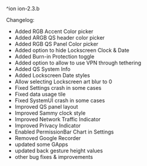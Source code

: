 ^ion
ion-2.3.b

 Changelog:
- Added RGB Accent Color picker
- Added ARGB QS header color picker
- Added RGB QS Panel Color picker
- Added option to hide Lockscreen Clock & Date
- Added Burn-in Protection toggle
- Added option to allow to use VPN through tethering
- Added QS System Info
- Added Lockscreen Date styles
- Allow selecting Lockscreen art blur to 0
- Fixed Settings crash in some cases
- Fixed data usage tile
- Fixed SystemUI crash in some cases
- Improved QS panel layout
- Improved Sammy clock style
- Improved Network Traffic Indicator
- Improved Privacy Indicator
- Enabled PermissionBar Chart in Settings
- Removed Google Recorder
- updated some GApps
- updated back gesture height values
- other bug fixes & improvements

